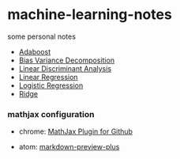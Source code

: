 # machine-learning-notes
some personal notes

- [Adaboost](./Adaboost.md)
- [Bias Variance Decomposition](./Bias_Variance_Decomposition.md)
- [Linear Discriminant Analysis](./Linear_Discriminant_Analysis.md)
- [Linear Regression](./Linear_Regression.md)
- [Logistic Regression](./Logistic_Regression.md)
- [Ridge](./Ridge.md)

### mathjax configuration

- chrome: [MathJax Plugin for Github](https://chrome.google.com/webstore/detail/mathjax-plugin-for-github/ioemnmodlmafdkllaclgeombjnmnbima)

- atom: [markdown-preview-plus](https://atom.io/packages/markdown-preview-plus)
